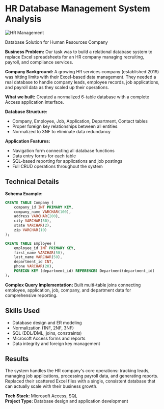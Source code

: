 # HR Database Management System Analysis
![HR Management](https://github.com/user-attachments/assets/7eefb5bd-eef6-49f2-8f11-383b5da40af5)

Database Solution for Human Resources Company

**Business Problem:**
Our task was to build a relational database system to replace Excel spreadsheets for an HR company managing recruiting, payroll, and compliance services.

**Company Background:**
A growing HR services company (established 2019) was hitting limits with their Excel-based data management. They needed a real database to handle company leads, employee records, job applications, and payroll data as they scaled up their operations.

**What we built:**
Created a normalized 6-table database with a complete Access application interface.

**Database Structure:**
- Company, Employee, Job, Application, Department, Contact tables
- Proper foreign key relationships between all entities
- Normalized to 3NF to eliminate data redundancy

**Application Features:**
- Navigation form connecting all database functions
- Data entry forms for each table
- SQL-based reporting for applications and job postings
- Full CRUD operations throughout the system

## Technical Details

**Schema Example:**
```sql
CREATE TABLE Company (
    company_id INT PRIMARY KEY,
    company_name VARCHAR(100),
    address VARCHAR(200),
    city VARCHAR(50),
    state VARCHAR(2),
    zip VARCHAR(10)
);

CREATE TABLE Employee (
    employee_id INT PRIMARY KEY,
    first_name VARCHAR(50),
    last_name VARCHAR(50),
    department_id INT,
    phone VARCHAR(20),
    FOREIGN KEY (department_id) REFERENCES Department(department_id)
);
```

**Complex Query Implementation:**
Built multi-table joins connecting employee, application, job, company, and department data for comprehensive reporting.

## Skills Used
- Database design and ER modeling
- Normalization (1NF, 2NF, 3NF) 
- SQL (DDL/DML, joins, constraints)
- Microsoft Access forms and reports
- Data integrity and foreign key management

## Results
The system handles the HR company's core operations: tracking leads, managing job applications, processing payroll data, and generating reports. Replaced their scattered Excel files with a single, consistent database that can actually scale with their business growth.

**Tech Stack:** Microsoft Access, SQL  
**Project Type:** Database design and application development


